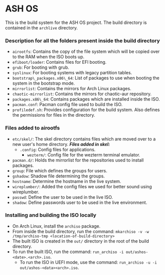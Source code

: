 # ASH OS 


This is the build system for the ASH OS project. The build directory is contained in the `archlive` directory. 

### Description for all the folders present inside the build directory
- `airootfs`: Contains the copy of the file system which will be copied over to the RAM when the ISO boots up. 
- `efiboot/loader`: Contains files for EFI booting. 
- `grub`: For booting with grub. 
- `syslinux`: For booting systems with legacy partition tables. 
- `bootstrap\_packages.x86\_64`: List of packages to use when booting the system in the bootstrap mode. 
- `mirrorlist`: Contains the mirrors for Arch Linux packages. 
- `chaotic-mirrorlist`: Contains the mirrors for chaotic-aur repository. 
- `packages.x86\_64`: Contains packages which are installed inside the ISO. 
- `pacman.conf`: Pacman config file used to build the ISO. 
- `profiledef.sh`: Provides configuration for the build system. Also defines the permissions for files in the directory. 


### Files added to airootfs
- `etc/skel/`: The skel directory contains files which are moved over to a new user's home directory. ***Files added in skel:***
  - `.config`: Config files for applications. 
    - `wezterm/`: Config file for the wezterm terminal emulator.
- `pacman.d/`: Holds the mirrorlist for the repositories used to install packages. 
- `group`: File which defines the groups for users. 
- `gshadow`: Shadow file determining the groups.
- `hostname`: Determine the hostname in the live system. 
- `wireplumber/`: Added the config files we used for better sound using wireplumber. 
- `passwd`: Define the user to be used in the live ISO. 
- `shadow`: Define passwords user to be used in the live environment. 

### Installing and building the ISO locally
- On Arch Linux, install the `archiso` package. 
- From inside the build directory, run the command: `mkarchiso -v -w /tmp/archiso-tmp <location-of-build-directory>`
- The built ISO is created in the `out/` directory in the root of the build directory. 
- To run the built ISO, run the command: `run_archiso -i out/ashos-<date>.<arch>.iso`.
  - To run the ISO in UEFI mode, use the command: `run_archiso -u -i out/ashos-<data><arch>.iso`.

